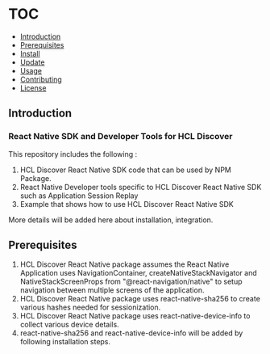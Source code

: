 # TOC

- [Introduction](#introduction)
- [Prerequisites](#prerequisites)
- [Install](#install)
- [Update](#update)
- [Usage](#usage)
- [Contributing](#contributing)
- [License](#license)

## Introduction

### React Native SDK and Developer Tools for HCL Discover

This repository includes the following : 

1. HCL Discover React Native SDK code that can be used by NPM Package.
2. React Native Developer tools specific to HCL Discover React Native SDK such as Application Session Replay
3. Example that shows how to use HCL Discover React Native SDK

More details will be added here about installation, integration.


## Prerequisites

1. HCL Discover React Native package assumes the React Native Application uses NavigationContainer, createNativeStackNavigator and NativeStackScreenProps from "@react-navigation/native" to setup navigation between multiple screens of the application.
2. HCL Discover React Native package uses react-native-sha256 to create various hashes needed for sessionization.
3. HCL Discover React Native package uses react-native-device-info to collect various device details.
4. react-native-sha256 and react-native-device-info will be added by following installation steps.

## Install

> If you use yarn, cd to your project folder; copy and paste the following line in terminal window

```sh
yarn add react-native-sha256 react-native-device-info react-native-hcl-discover 
```

> Or if you use npm

```sh
npm install react-native-sha256 react-native-device-info react-native-hcl-discover 
```

> Since npm auto linking is unreliable, do the following to install pods, just to be sure

```sh
cd ios
rm -rf build
pod install
cd ..
```

## Update

> If you use yarn

```sh
yarn upgrade react-native-hcl-discover 
```

> Or if you use npm

```sh
npm update react-native-hcl-discover 
```

> Install pods

```sh
cd ios
rm -rf build
pod install
cd ..
```


## Usage

> Copy and paste the following line in your App.tsx / App.js file

```js
    /* Import from  react-native-hcl-discover */
import { hclDiscoverReactNative, HCLDiscoverReactNativeContainer } from 'react-native-hcl-discover';
```

> As mentioned in prerequisites, for screen change tracking, HCL Discover React Native SDK assumes - your application is already setup with react navigation

```js
    /* Your app is expected to create instance from createNativeStackNavigator needed to create Navigation Stack later */
const Stack = createNativeStackNavigator<RootStackParamList>();
```

> Your app may already be using NativeStackScreenProps to create Screen Props and Screens as in the example below

```js
    /* Your app is expected to create Screens with NativeStackScreenProps. For example - */
	type Screen1Props = NativeStackScreenProps<RootStackParamList, "Screen1">;
	const Screen1: React.FC<Screen1Props> = (props) => {
  			const handleGoToNextScreenFromScreen1 = () => {
    		props.navigation.push("Screen2")
   		};
		return (
			<View>
			<Screen1View handleGoToNextScreen={handleGoToNextScreenFromScreen1}></Screen1View>
			</View>
		);
	};
```

```js
    /* Start of your app function */
function App() {
```

> Copy and paste the following line in your App function

```js
    /* At the beginning of your app function */
    /* Create a navigation reference; then pass it on to NavigationContainer as a ref */
    const navigationRef = React.useRef();
    /* Rest of your app variables and initializers */
```
> Copy and paste the following code block in your App function. This invokes start method of the SDK. Edit screen settings as needed.

```js
    /* Inside your app function */
    /* Configure your screens and invoke start method on hclDiscoverReactNative */
    useEffect(() =>{
            /* Initializer */
            var options = {
            postMessageUrl: 'https://slicendice.vercel.app/listener', 
            killSwitchUrl:'http://localhost:3001/killOrLive',
            regexList:[
                {   regex: /(?:\d{4}[ -]?){4}/gm,
                    replace:'**** **** **** ****',
                    name: 'visa card'
                },
                {   regex: /^\d{3}-?\d{2}-?\d{4}$/,
                    replace:'*** ** ****',
                    name: 'ssn'
                },
                {
                    regex: /^(?:[Pp][Oo]\s[Bb][Oo][Xx]|[0-9]+)\s(?:[0-9A-Za-z\.'#]|[^\S\r\n])+/,
                    replace: 'xx xxx xx',
                    name: 'address line 1'
                },
                {
                    regex: /^\s*\S+(?:\s+\S+){2}/,
                    replace: 'xx xxx',
                    name: 'address line 1, 2'
                },
                {
                    regex: /([a-zA-Z]+(?:\s+[a-zA-Z]+)?)\s+(\d{5}(?:[\-]\d{4})?)/,
                    replace: 'xxxx xx xxxxx',
                    name: 'city, state, zip'
                },
                {
                    regex: /^\w+([\.-]?\w+)*@\w+([\.-]?\w+)*(\.\w{2,3})+$/,
                    replace: 'xx@xx.xxx',
                    name: 'email'
                },
            ],
            screens:{
                'Home':{
                    pause: false,
                    takeScreenShot: true,
                    blurScreenShot: 0,
                },
                'Screen1':{
                    pause: false,
                    takeScreenShot: true,
                    blurScreenShot: 0,
                },
                'Screen2':{
                    pause: false,
                    takeScreenShot: true,
                    blurScreenShot: 5,
                },
                'Screen3':{
                    pause: false,
                    takeScreenShot: true,
                    blurScreenShot: 0,
                },
            }
        };
        hclDiscoverReactNative.start( options ).then( (value) => {
            console.debug('The hcl discover session id is : ', value);
            
            /* Invoke First Screen Change event log as first screen was invoked well before HCL Discover React Native SDK booted */
            hclDiscoverReactNative.logAppContext( routeNameRef?.current? routeNameRef?.current : 'Home', '' ).then( resolve => {}, reject => {});
        });
    })
```

> Your App's HTML code should be approximately as follows

```js
    /* HTML for your app function to return should resemble .. */
    /* Wrap  NavigationContainer inside HCLDiscoverReactNativeContainer and setup ref={navigationRef} */
	return (
		<HCLDiscoverReactNativeContainer>
		<NavigationContainer ref={navigationRef} >
			<Stack.Navigator>
				{your application screens here - refer to "@react-navigation/native" documentation}
				<Stack.Screen name='Screen1' component={Screen1} />
				<Stack.Screen name='Screen2' component={Screen2} options={{ title: 'Screen Two' }}/>
				<Stack.Screen name='Screen3' component={Screen3} />
			</Stack.Navigator>
		</NavigationContainer>
		</HCLDiscoverReactNativeContainer>
	);
```

```js
} /* End of your app function */
```

## Contributing

Kindly reach out to HCL Discover SDK Team.
[Details here](CONTRIBUTING.md)

## License

Apache License Version 2.0

Kindly read the [License Text](LICENSE)

---

